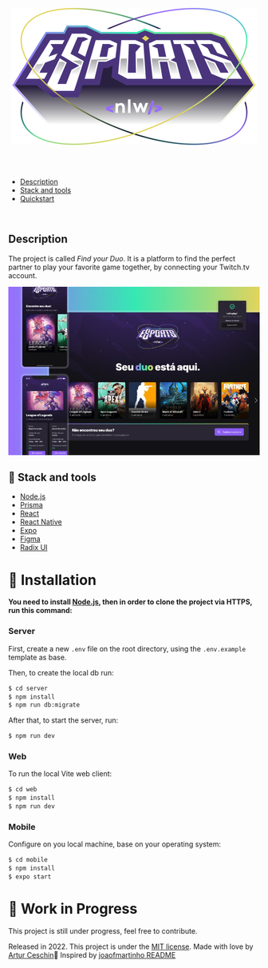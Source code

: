 <p align="center">
<img src="./assets/img/nlw-esports-logo.svg" alt="Next Level Week Esports Logo"/></p>

<br>
<br>

  - [Description](#description)
  - [Stack and tools](#stack-and-tools)
  - [Quickstart](#quickstart)

<br>

## Description

The project is called *Find your Duo*.
It is a platform to find the perfect partner to play your favorite game together, by connecting your Twitch.tv account.

<p align="center">
<img src="./assets/img/app-preview.jpeg" alt="Next Level Week Esports Logo"/></p>

## :rocket: Stack and tools
* [Node.js](https://nodejs.org/en/)
* [Prisma](https://www.prisma.io/)
* [React](https://reactjs.org/)
* [React Native](https://reactnative.dev/)
* [Expo](https://expo.dev/)
* [Figma](https://www.figma.com/)
* [Radix UI](https://www.radix-ui.com/)


# :construction_worker: Installation
**You need to install [Node.js](https://nodejs.org/en/download/), then in order to clone the project via HTTPS, run this command:**

### Server

First, create a new ``.env`` file on the root directory, using the `.env.example` template as base.

Then, to create the local db run:
```sh
$ cd server
$ npm install
$ npm run db:migrate
```

After that, to start the server, run:
```sh
$ npm run dev
```

### Web

To run the local Vite web client:
```sh
$ cd web
$ npm install
$ npm run dev
```

### Mobile

Configure on you local machine, base on your operating system:
```sh
$ cd mobile
$ npm install
$ expo start
```

# :construction: Work in Progress
This project is still under progress, feel free to contribute.

Released in 2022.
This project is under the [MIT license](https://github.com/Artur-Ceschin/NLW-eSports/main/LICENSE).
Made with love by [Artur Ceschin](https://github.com/Artur-Ceschin)🚀
Inspired by [joaofmartinho README](https://github.com/joaofmartinho/nlw-esports)